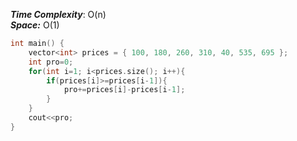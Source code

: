 
***Time Complexity***: O(n)  
***Space:*** O(1)
```cpp
int main() {
    vector<int> prices = { 100, 180, 260, 310, 40, 535, 695 };
    int pro=0;
    for(int i=1; i<prices.size(); i++){
        if(prices[i]>=prices[i-1]){
            pro+=prices[i]-prices[i-1];
        }
    }
    cout<<pro;
}
```

